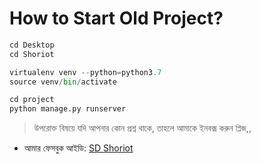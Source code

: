 # How to Start Old Project?

```python
cd Desktop
cd Shoriot

virtualenv venv --python=python3.7
source venv/bin/activate

cd project
python manage.py runserver
```
> উপরোক্ত বিষয়ে যদি আপনার কোন প্রশ্ন থাকে, তাহলে আমাকে ইনবক্স করুন প্লিজ,,

* আমার ফেসবুক আইডি:  [SD Shoriot](https://www.facebook.com/shoriot)